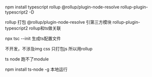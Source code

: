 npm install typescript rollup @rollup/plugin-node-resolve rollup-plugin-typescript2 -D

rollup 打包
@rollup/plugin-node-resolve 引第三方模块
rollup-plugin-typescript2 rollup和ts做关联

npx tsc --init 生成ts配置文件

不开发，不涉及img css 只打包js 所以用rollup

ts node 跑不了module

npm install ts-node -g  本地运行